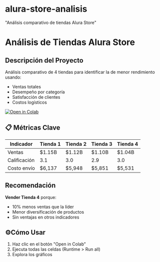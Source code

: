 # alura-store-analisis
"Análisis comparativo de tiendas Alura Store"
# Análisis de Tiendas Alura Store

## Descripción del Proyecto
Análisis comparativo de 4 tiendas para identificar la de menor rendimiento usando:
- Ventas totales
- Desempeño por categoría
- Satisfacción de clientes
- Costos logísticos

[![Open in Colab](https://colab.research.google.com/assets/colab-badge.svg)](https://colab.research.google.com/github/tallonson69/alura-store-analisis/blob/main/Alura_Store_Analisis.ipynb)

## 📋 Métricas Clave
| Indicador       | Tienda 1 | Tienda 2 | Tienda 3 | Tienda 4 |
|----------------|---------|---------|---------|---------|
| Ventas         | $1.15B  | $1.12B  | $1.10B  | $1.04B  |
| Calificación   | 3.1     | 3.0     | 2.9     | 3.0     |
| Costo envío   | $6,137  | $5,948  | $5,851  | $5,531  |

## Recomendación
**Vender Tienda 4** porque:
- 10% menos ventas que la líder
- Menor diversificación de productos
- Sin ventajas en otros indicadores

## ⚙Cómo Usar
1. Haz clic en el botón "Open in Colab"
2. Ejecuta todas las celdas (Runtime > Run all)
3. Explora los gráficos 

